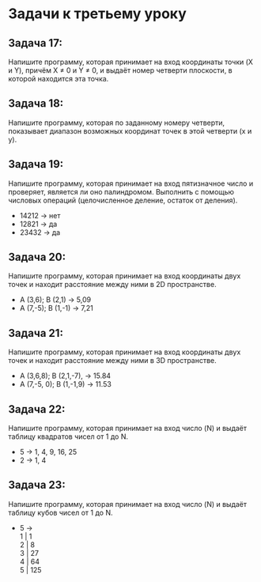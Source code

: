 # Задачи к третьему уроку

## **Задача 17:**
Напишите программу, которая принимает на вход координаты точки (X и Y), причём X ≠ 0 и Y ≠ 0, и выдаёт номер четверти плоскости, в которой находится эта точка.

## **Задача 18:**
Напишите программу, которая по заданному номеру четверти, показывает диапазон возможных координат точек в этой четверти (x и y).  

## **Задача 19:**
Напишите программу, которая принимает на вход пятизначное число и проверяет, является ли оно палиндромом. Выполнить с помощью числовых операций (целочисленное деление, остаток от деления).
* 14212 -> нет
* 12821 -> да
* 23432 -> да

## **Задача 20:**
Напишите программу, которая принимает на вход координаты двух точек и находит расстояние между ними в 2D пространстве.
* A (3,6); B (2,1) -> 5,09
* A (7,-5); B (1,-1) -> 7,21

## **Задача 21:**
Напишите программу, которая принимает на вход координаты двух точек и находит расстояние между ними в 3D пространстве.
* A (3,6,8); B (2,1,-7), -> 15.84
* A (7,-5, 0); B (1,-1,9) -> 11.53

## **Задача 22:**
Напишите программу, которая принимает на вход число (N) и выдаёт таблицу квадратов чисел от 1 до N.
* 5 -> 1, 4, 9, 16, 25
* 2 -> 1, 4

## **Задача 23:**
Напишите программу, которая принимает на вход число (N) и выдаёт таблицу кубов чисел от 1 до N.
* 5 ->  
1 | 1  
2 | 8  
3 | 27  
4 | 64  
5 | 125  


